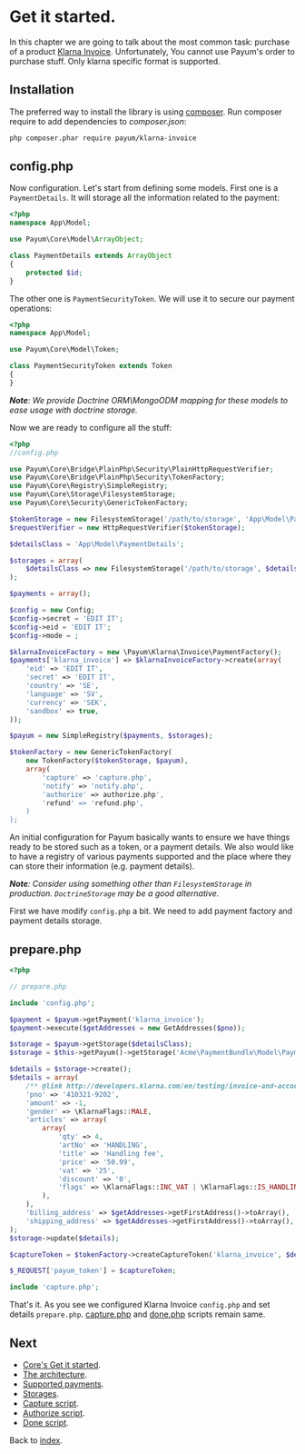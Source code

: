 # Get it started.

In this chapter we are going to talk about the most common task: purchase of a product [Klarna Invoice](https://developers.klarna.com/en/invoice-and-part-payment/prepare-your-checkout-for-klarna).
Unfortunately, You cannot use Payum's order to purchase stuff. Only klarna specific format is supported.

## Installation

The preferred way to install the library is using [composer](http://getcomposer.org/).
Run composer require to add dependencies to _composer.json_:

```bash
php composer.phar require payum/klarna-invoice
```

## config.php

Now configuration. Let's start from defining some models.
First one is a `PaymentDetails`.
It will storage all the information related to the payment:

```php
<?php
namespace App\Model;

use Payum\Core\Model\ArrayObject;

class PaymentDetails extends ArrayObject
{
    protected $id;
}
```

The other one is `PaymentSecurityToken`.
We will use it to secure our payment operations:

```php
<?php
namespace App\Model;

use Payum\Core\Model\Token;

class PaymentSecurityToken extends Token
{
}
```

_**Note**: We provide Doctrine ORM\MongoODM mapping for these models to ease usage with doctrine storage._

Now we are ready to configure all the stuff:

```php
<?php
//config.php

use Payum\Core\Bridge\PlainPhp\Security\PlainHttpRequestVerifier;
use Payum\Core\Bridge\PlainPhp\Security\TokenFactory;
use Payum\Core\Registry\SimpleRegistry;
use Payum\Core\Storage\FilesystemStorage;
use Payum\Core\Security\GenericTokenFactory;

$tokenStorage = new FilesystemStorage('/path/to/storage', 'App\Model\PaymentSecurityToken', 'hash');
$requestVerifier = new HttpRequestVerifier($tokenStorage);

$detailsClass = 'App\Model\PaymentDetails';

$storages = array(
    $detailsClass => new FilesystemStorage('/path/to/storage', $detailsClass, 'id')
);

$payments = array();

$config = new Config;
$config->secret = 'EDIT IT';
$config->eid = 'EDIT IT';
$config->mode = ;

$klarnaInvoiceFactory = new \Payum\Klarna\Invoice\PaymentFactory();
$payments['klarna_invoice'] => $klarnaInvoiceFactory->create(array(
    'eid' => 'EDIT IT',
    'secret' => 'EDIT IT',
    'country' => 'SE',
    'language' => 'SV',
    'currency' => 'SEK',
    'sandbox' => true,
));

$payum = new SimpleRegistry($payments, $storages);

$tokenFactory = new GenericTokenFactory(
    new TokenFactory($tokenStorage, $payum),
    array(
        'capture' => 'capture.php',
        'notify' => 'notify.php',
        'authorize' => authorize.php',
        'refund' => 'refund.php',
    )
);
```

An initial configuration for Payum basically wants to ensure we have things ready to be stored such as
a token, or a payment details. We also would like to have a registry of various payments supported and the place where they can store their information (e.g. payment details).

_**Note**: Consider using something other than `FilesystemStorage` in production. `DoctrineStorage` may be a good alternative._

First we have modify `config.php` a bit.
We need to add payment factory and payment details storage.

## prepare.php

```php
<?php

// prepare.php

include 'config.php';

$payment = $payum->getPayment('klarna_invoice');
$payment->execute($getAddresses = new GetAddresses($pno));

$storage = $payum->getStorage($detailsClass);
$storage = $this->getPayum()->getStorage('Acme\PaymentBundle\Model\PaymentDetails');

$details = $storage->create();
$details = array(
    /** @link http://developers.klarna.com/en/testing/invoice-and-account */
    'pno' => '410321-9202',
    'amount' => -1,
    'gender' => \KlarnaFlags::MALE,
    'articles' => array(
        array(
            'qty' => 4,
            'artNo' => 'HANDLING',
            'title' => 'Handling fee',
            'price' => '50.99',
            'vat' => '25',
            'discount' => '0',
            'flags' => \KlarnaFlags::INC_VAT | \KlarnaFlags::IS_HANDLING
        ),
    ),
    'billing_address' => $getAddresses->getFirstAddress()->toArray(),
    'shipping_address' => $getAddresses->getFirstAddress()->toArray(),
);
$storage->update($details);

$captureToken = $tokenFactory->createCaptureToken('klarna_invoice', $details, 'done.php');

$_REQUEST['payum_token'] = $captureToken;

include 'capture.php';
```

That's it. As you see we configured Klarna Invoice `config.php` and set details `prepare.php`.
[capture.php](https://github.com/Payum/Payum/blob/master/src/Payum/Core/Resources/docs/capture-script.md) and [done.php](https://github.com/Payum/Payum/blob/master/src/Payum/Core/Resources/docs/done-script.md) scripts remain same.

## Next 

* [Core's Get it started](https://github.com/Payum/Core/blob/master/Resources/docs/get-it-started.md).
* [The architecture](https://github.com/Payum/Core/blob/master/Resources/docs/the-architecture.md).
* [Supported payments](https://github.com/Payum/Core/blob/master/Resources/docs/supported-payments.md).
* [Storages](https://github.com/Payum/Core/blob/master/Resources/docs/storages.md).
* [Capture script](https://github.com/Payum/Core/blob/master/Resources/docs/capture-script.md).
* [Authorize script](https://github.com/Payum/Core/blob/master/Resources/docs/authorize-script.md).
* [Done script](https://github.com/Payum/Core/blob/master/Resources/docs/done-script.md).

Back to [index](index.md).
